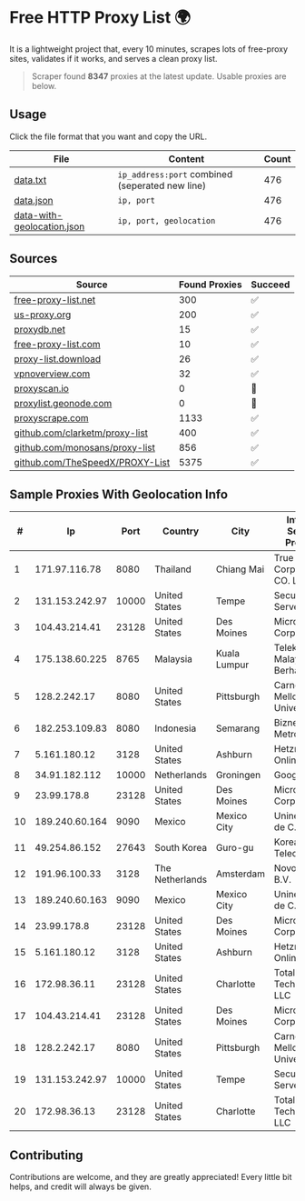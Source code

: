 
# Free HTTP Proxy List 🌍

It is a lightweight project that, every 10 minutes, scrapes lots of free-proxy sites, validates if it works, and serves a clean proxy list.


> Scraper found **8347** proxies at the latest update. Usable proxies are below.

## Usage

Click the file format that you want and copy the URL.


|File|Content|Count|
|----|-------|-----|
|[data.txt](https://raw.githubusercontent.com/themiralay/Proxy-List-World/master/data.txt)|`ip_address:port` combined (seperated new line)|476|
|[data.json](https://raw.githubusercontent.com/themiralay/Proxy-List-World/master/data.json)|`ip, port`|476|
|[data-with-geolocation.json](https://raw.githubusercontent.com/themiralay/Proxy-List-World/master/data-with-geolocation.json)|`ip, port, geolocation`|476|

## Sources

|Source|Found Proxies|Succeed|
|------|-------------|-------|
|[free-proxy-list.net](https://free-proxy-list.net)|300|✅|
|[us-proxy.org](https://www.us-proxy.org)|200|✅|
|[proxydb.net](http://proxydb.net)|15|✅|
|[free-proxy-list.com](https://free-proxy-list.com/?page=&port=&type%5B%5D=http&type%5B%5D=https&up_time=0&search=Search)|10|✅|
|[proxy-list.download](https://www.proxy-list.download/HTTP)|26|✅|
|[vpnoverview.com](https://vpnoverview.com/privacy/anonymous-browsing/free-proxy-servers)|32|✅|
|[proxyscan.io](https://www.proxyscan.io)|0|🚫|
|[proxylist.geonode.com](https://proxylist.geonode.com/api/proxy-list?limit=300&page=1&sort_by=lastChecked&sort_type=desc&protocols=http,https)|0|🚫|
|[proxyscrape.com](https://api.proxyscrape.com/v2/?request=displayproxies&protocol=http&timeout=10000&country=all&ssl=all&anonymity=all)|1133|✅|
|[github.com/clarketm/proxy-list](https://raw.githubusercontent.com/clarketm/proxy-list/master/proxy-list-raw.txt)|400|✅|
|[github.com/monosans/proxy-list](https://raw.githubusercontent.com/monosans/proxy-list/main/proxies/http.txt)|856|✅|
|[github.com/TheSpeedX/PROXY-List](https://raw.githubusercontent.com/TheSpeedX/PROXY-List/master/http.txt)|5375|✅|


## Sample Proxies With Geolocation Info

|#|Ip|Port|Country|City|Internet Service Provider|
|-|--|----|-------|----|-------------------------|
|1|171.97.116.78|8080|Thailand|Chiang Mai|True Internet Corporation CO. Ltd.|
|2|131.153.242.97|10000|United States|Tempe|Secured Servers LLC|
|3|104.43.214.41|23128|United States|Des Moines|Microsoft Corporation|
|4|175.138.60.225|8765|Malaysia|Kuala Lumpur|Telekom Malaysia Berhad|
|5|128.2.242.17|8080|United States|Pittsburgh|Carnegie Mellon University|
|6|182.253.109.83|8080|Indonesia|Semarang|Biznet Metronet|
|7|5.161.180.12|3128|United States|Ashburn|Hetzner Online GmbH|
|8|34.91.182.112|10000|Netherlands|Groningen|Google LLC|
|9|23.99.178.8|23128|United States|Des Moines|Microsoft Corporation|
|10|189.240.60.164|9090|Mexico|Mexico City|Uninet S.A. de C.V.|
|11|49.254.86.152|27643|South Korea|Guro-gu|Korea Telecom|
|12|191.96.100.33|3128|The Netherlands|Amsterdam|NovoServe B.V.|
|13|189.240.60.163|9090|Mexico|Mexico City|Uninet S.A. de C.V.|
|14|23.99.178.8|23128|United States|Des Moines|Microsoft Corporation|
|15|5.161.180.12|3128|United States|Ashburn|Hetzner Online GmbH|
|16|172.98.36.11|23128|United States|Charlotte|Total Uptime Technologies, LLC|
|17|104.43.214.41|23128|United States|Des Moines|Microsoft Corporation|
|18|128.2.242.17|8080|United States|Pittsburgh|Carnegie Mellon University|
|19|131.153.242.97|10000|United States|Tempe|Secured Servers LLC|
|20|172.98.36.13|23128|United States|Charlotte|Total Uptime Technologies, LLC|



## Contributing

Contributions are welcome, and they are greatly appreciated! Every
little bit helps, and credit will always be given.

